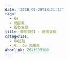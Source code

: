 ```yaml
---
date: '2018-01-29T18:31:37'
tags:
  - Go
  - 微服务
  - 服务发现
title: 微服务04 - 服务发现
categories:
  - Go进阶
  - 01. Go 微服务
abbrlink: 2683639300
---
```

